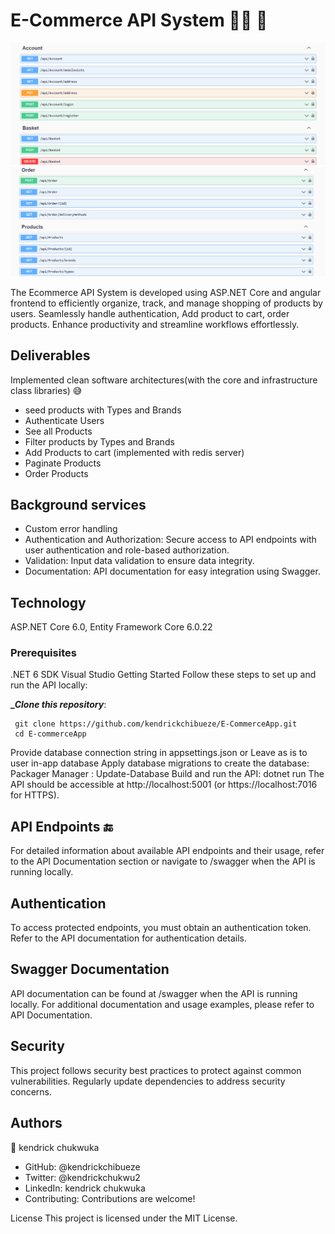 # E-Commerce API System 🛒💸 💸
 ![](https://github.com/kendrickchibueze/E-CommerceApp/blob/master/Screenshot%20(641).png?raw=true)
 ![](https://github.com/kendrickchibueze/E-CommerceApp/blob/master/Screenshot%20(642).png?raw=true)

The Ecommerce API  System is  developed using ASP.NET Core and angular frontend to efficiently organize, track, and manage shopping of products by users. Seamlessly handle authentication, Add product to cart, order products. Enhance productivity and streamline workflows effortlessly.

## Deliverables
Implemented clean software architectures(with the core and infrastructure class libraries) 😅
* seed products with Types and Brands
* Authenticate Users
* See all Products
* Filter products  by Types and Brands
* Add Products to cart (implemented with redis server)
* Paginate Products
* Order Products

## Background services
* Custom error handling
* Authentication and Authorization: Secure access to API endpoints with user authentication and role-based authorization.
* Validation: Input data validation to ensure data integrity.
* Documentation: API documentation for easy integration using Swagger.

## Technology
ASP.NET Core 6.0,
Entity Framework Core 6.0.22

### Prerequisites
.NET 6 SDK
Visual Studio
Getting Started
Follow these steps to set up and run the API locally:

**__Clone this repository_**:

```dotnetcli
 git clone https://github.com/kendrickchibueze/E-CommerceApp.git
 cd E-commerceApp
```


Provide database connection string in appsettings.json or Leave as is to user in-app database
Apply database migrations to create the database:
Packager Manager : Update-Database
Build and run the API:
dotnet run
The API should be accessible at http://localhost:5001 (or https://localhost:7016 for HTTPS).

## API Endpoints 🔚
For detailed information about available API endpoints and their usage, refer to the API Documentation section or navigate to /swagger when the API is running locally.

## Authentication
To access protected endpoints, you must obtain an authentication token. Refer to the API documentation for authentication details.

##  Swagger Documentation
API documentation can be found at /swagger when the API is running locally. For additional documentation and usage examples, please refer to API Documentation.

## Security
This project follows security best practices to protect against common vulnerabilities. Regularly update dependencies to address security concerns.

## Authors
👤 kendrick chukwuka

* GitHub: @kendrickchibueze
* Twitter: @kendrickchukwu2
* LinkedIn: kendrick chukwuka
* Contributing: Contributions are welcome!

License
This project is licensed under the MIT License.

